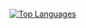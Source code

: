[![Top Languages](https://github-readme-stats.vercel.app/api/top-langs/?username=nutusSar&layout=compact&show_icons=true&theme=tokyonight)](https://github.com/yourusername/github-readme-stats)


